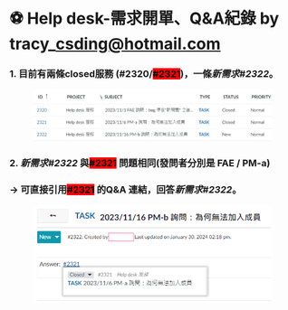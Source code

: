# ⚽ Help desk-需求開單、Q\&A紀錄 by tracy\_csding@hotmail.com

### 1. 目前有兩條closed服務 (#2320/<mark style="background-color:red;">#2321</mark>)，一&#x689D;_&#x65B0;需求#2322_。

<figure><img src="../.gitbook/assets/image (7) (1) (1).png" alt=""><figcaption></figcaption></figure>

### 2. _新需求#2322_ 與<mark style="background-color:red;">#2321</mark> 問題相同(發問者分別是 FAE  /  PM-a)

### -> 可直接引用<mark style="background-color:red;">#2321</mark> 的Q\&A 連結，回&#x7B54;_&#x65B0;需求#2322_。

<figure><img src="../.gitbook/assets/image (3) (1) (1) (1) (1) (1) (1) (1).png" alt=""><figcaption></figcaption></figure>
